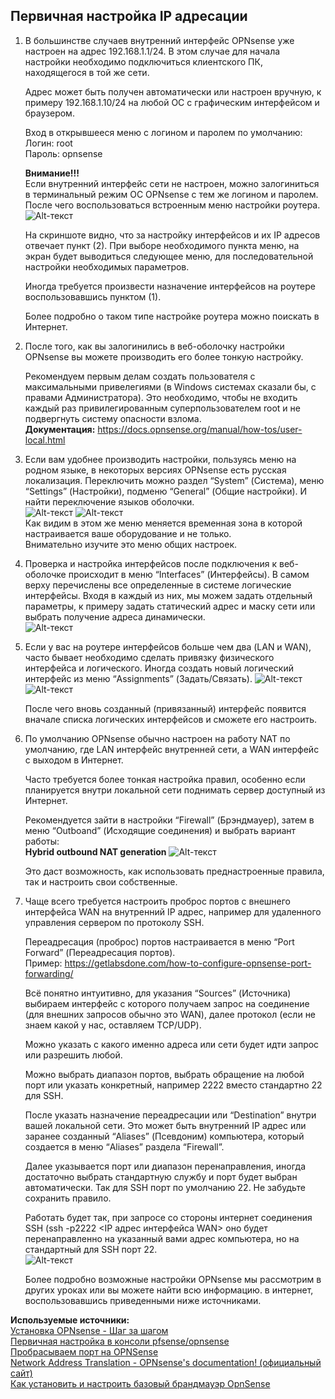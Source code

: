 ## Первичная настройка IP адресации

1. В большинстве случаев внутренний интерфейс OPNsense уже настроен на адрес 192.168.1.1/24. В этом случае для начала настройки необходимо подключиться клиентского ПК, находящегося в той же сети.    

    Адрес может быть получен автоматически или настроен вручную, к примеру 192.168.1.10/24 на любой ОС с графическим интерфейсом и браузером.    

    Вход в открывшееся меню с логином и паролем по умолчанию:    
Логин: root    
Пароль: opnsense    

    **Внимание!!!**    
Если внутренний интерфейс сети не настроен, можно залогиниться в терминальный режим ОС OPNsense с тем же логином и паролем. После чего воспользоваться встроенным меню настройки роутера.    
![Alt-текст](https://github.com/WSRGUVD/OPNsense/blob/main/imges/image2.png)    

    На скриншоте видно, что за настройку интерфейсов и их IP адресов отвечает пункт (2). При выборе необходимого пункта меню, на экран будет выводиться следующее меню, для последовательной настройки необходимых параметров. 

    Иногда требуется произвести назначение интерфейсов на роутере воспользовавшись пунктом (1).    

    Более подробно о таком типе настройке роутера можно поискать в Интернет.


2. После того, как вы залогинились в веб-оболочку настройки OPNsense вы можете производить его более тонкую настройку.    

    Рекомендуем первым делам создать пользователя с максимальными привелегиями (в Windows системах сказали бы, с правами Администратора). Это необходимо, чтобы не входить каждый раз привилегированным суперпользователем root и не подвергнуть систему опасности взлома.    
**Документация:** https://docs.opnsense.org/manual/how-tos/user-local.html


3. Если вам удобнее производить настройки, пользуясь меню на родном языке, в некоторых версиях OPNsense есть русская локализация. Переключить можно раздел “System” (Система), меню “Settings” (Настройки), подменю “General” (Общие настройки). И найти переключение языков оболочки.    
![Alt-текст](https://github.com/WSRGUVD/OPNsense/blob/main/imges/image8.png)    ![Alt-текст](https://github.com/WSRGUVD/OPNsense/blob/main/imges/image1.png)    
Как видим в этом же меню меняется временная зона в которой настраивается ваше оборудование и не только.    
Внимательно изучите это меню общих настроек.

4. Проверка и настройка интерфейсов после подключения к веб-оболочке происходит в меню “Interfaces” (Интерфейсы). В самом верху перечислены все определенные в системе логические интерфейсы. Входя в каждый из них, мы можем задать отдельный параметры, к примеру задать статический адрес и маску сети или выбрать получение адреса динамически.    
![Alt-текст](https://github.com/WSRGUVD/OPNsense/blob/main/imges/image3.png)    

5. Если у вас на роутере интерфейсов больше чем два (LAN и WAN), часто бывает необходимо сделать привязку физического интерфейса и логического. Иногда создать новый логический интерфейс из меню “Assignments” (Задать/Связать).
![Alt-текст](https://github.com/WSRGUVD/OPNsense/blob/main/imges/image7.png)    
![Alt-текст](https://github.com/WSRGUVD/OPNsense/blob/main/imges/image4.png)    

    После чего вновь созданный (привязанный) интерфейс появится вначале списка логических интерфейсов и сможете его настроить.    

6. По умолчанию OPNsense обычно настроен на работу  NAT по умолчанию, где LAN интерфейс внутренней сети, а WAN интерфейс с выходом в Интернет.    

    Часто требуется  более тонкая настройка правил, особенно если планируется внутри локальной сети поднимать сервер доступный из Интернет.

    Рекомендуется зайти в настройки “Firewall” (Брэндмауер), затем в меню “Outboand” (Исходящие соединения) и выбрать вариант работы:    
**Hybrid outbound NAT generation**
![Alt-текст](https://github.com/WSRGUVD/OPNsense/blob/main/imges/image4.png)        

    Это даст возможность, как использовать преднастроенные правила, так и настроить свои собственные.


7. Чаще всего требуется настроить проброс портов с внешнего интерфейса WAN на внутренний IP адрес, например для удаленного управления сервером по протоколу SSH.    

    Переадресация (проброс) портов настраивается в меню “Port Forward” (Переадресация портов).    
Пример: https://getlabsdone.com/how-to-configure-opnsense-port-forwarding/    

    Всё понятно интуитивно, для указания “Sources” (Источника) выбираем интерфейс с которого получаем запрос на соединение (для внешних запросов обычно это WAN), далее протокол (если не знаем какой у нас, оставляем TCP/UDP).    

    Можно указать с какого именно адреса или сети  будет идти запрос или разрешить любой.    

    Можно выбрать диапазон портов, выбрать обращение на любой порт или указать конкретный, например 2222 вместо стандартно 22 для SSH.    

    После указать назначение переадресации или “Destination” внутри вашей локальной сети. Это может быть внутренний IP адрес или заранее созданный “Aliases” (Псевдоним) компьютера, который создается в меню “Aliases” раздела “Firewall”.    

    Далее указывается порт или диапазон перенаправления, иногда достаточно выбрать стандартную службу и порт будет выбран автоматически. Так для SSH порт по умолчанию 22. Не забудьте сохранить правило.    

    Работать будет так, при запросе со стороны интернет соединения SSH (ssh -p2222 <IP адрес интерфейса WAN> оно будет перенаправленно на указанный вами адрес компьютера, но на стандартный для SSH порт 22.    
![Alt-текст](https://github.com/WSRGUVD/OPNsense/blob/main/imges/image5.png)    


    Более подробно возможные настройки OPNsense мы рассмотрим в других уроках или вы можете найти всю информацию. в интернет, воспользовавшись приведенными ниже источниками.    

**Используемые источники:**    
<a href="https://www.google.com/url?q=https://techexpert.tips/ru/opnsense-ru/%25D1%2583%25D1%2581%25D1%2582%25D0%25B0%25D0%25BD%25D0%25BE%25D0%25B2%25D0%25BA%25D0%25B0-opnsense-%25D1%2588%25D0%25B0%25D0%25B3-%25D0%25B7%25D0%25B0-%25D1%2588%25D0%25B0%25D0%25B3%25D0%25BE%25D0%25BC/&sa=D&source=editors&ust=1639337909577000&usg=AOvVaw29XSyDXWUf3sek3TdgdkFC">Установка OPNsense - Шаг за шагом</a>    
<a href="https://www.google.com/url?q=https://itarticle.ru/console-setup-pfsense-opnsense/&sa=D&source=editors&ust=1639337909578000&usg=AOvVaw1FdTqgrV76aBBp3Of4am7X">Первичная настройка в консоли pfsense/opnsense</a>    
<a href="https://www.google.com/url?q=https://osbsd.com/forwarding-the-port-to-opnsense.html&sa=D&source=editors&ust=1639337909578000&usg=AOvVaw2ZRCacs4_JBdmmdWBq3pWW">Пробрасываем порт на OPNSense</a>    
<a href="https://www.google.com/url?q=https://docs.opnsense.org/manual/nat.html&sa=D&source=editors&ust=1639337909578000&usg=AOvVaw0wJ8TujMmXj0Xvfh8Cd49c">Network Address Translation - OPNsense's documentation! (официальный сайт)</a>    
<a href="https://www.google.com/url?q=https://cgartworld.com/ru/texts/9549-how-to-install-and-configure-basic-opnsense-firewall&sa=D&source=editors&ust=1639337909579000&usg=AOvVaw0acJhm_-bASk1HGwSqG0rO">Как установить и настроить базовый брандмауэр OpnSense</a>    

